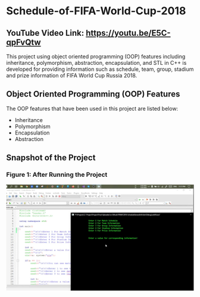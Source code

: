 # Schedule-of-FIFA-World-Cup-2018
## YouTube Video Link: https://youtu.be/E5C-qpFvQtw

This project using object oriented programming (OOP) features including inheritance, polymorphism, abstraction, encapsulation, and STL in C++ is developed for providing information such as schedule, team, group, stadium and prize information of FIFA World Cup Russia 2018.

## Object Oriented Programming (OOP) Features
The OOP features that have been used in this project are listed below:
  * Inheritance
  * Polymorphism
  * Encapsulation
  * Abstraction

## Snapshot of the Project
### Figure 1: After Running the Project
![alt text](https://github.com/wnoyan/Schedule-of-FIFA-World-Cup-2018/blob/master/PresentationSlide/Schedule%20%26%20Information%20of%20FIFA%20WC%202018%20Using%20OOP%20Features%20in%20C%2B%2B.jpg)
